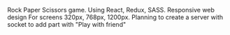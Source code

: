 Rock Paper Scissors game. Using React, Redux, SASS. Responsive web design For
screens 320px, 768px, 1200px. Planning to create a server with socket to add
part with "Play with friend"
